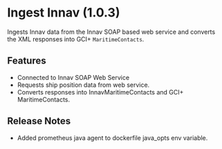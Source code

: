 # Ingest Innav (1.0.3)

Ingests Innav data from the Innav SOAP based web service and converts the XML responses into GCI+ `MaritimeContacts`.

## Features

- Connected to Innav SOAP Web Service
- Requests ship position data from web service.
- Converts responses into InnavMaritimeContacts and GCI+ MaritimeContacts.
    
## Release Notes

- Added prometheus java agent to dockerfile java_opts env variable.